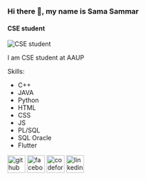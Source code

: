 ### Hi there 👋, my name is Sama Sammar
####  CSE student 
![ CSE student ](https://cdn.dribbble.com/users/1129235/screenshots/11119956/torus_dribbble_1_still_2x.gif?compress=1&resize=400x300)

I am CSE student at AAUP 

Skills:
* C++ 
* JAVA
* Python
* HTML 
* CSS
* JS
* PL/SQL
* SQL Oracle
* Flutter

[<img src='https://cdn.jsdelivr.net/npm/simple-icons@3.0.1/icons/github.svg' alt='github' height='40'>](https://github.com/Sama-Sammar)  [<img src='https://cdn.jsdelivr.net/npm/simple-icons@3.0.1/icons/facebook.svg' alt='facebook' height='40'>](https://www.facebook.com/sama.haitham.948?mibextid=LQQJ4d)   [<img src='https://cdn.jsdelivr.net/npm/simple-icons@3.0.1/icons/codeforces.svg' alt='codeforces' height='40'>](https://codeforces.com/profile/Sama.Sammar)  [<img src='https://cdn.jsdelivr.net/npm/simple-icons@3.0.1/icons/linkedin.svg' alt='linkedin' height='40'>]([www.linkedin.com/in/sama-haitham-9b195b271](https://www.linkedin.com/in/sama-haitham-9b195b271/?utm_source=share&utm_campaign=share_via&utm_content=profile&utm_medium=ios_app))  

  






